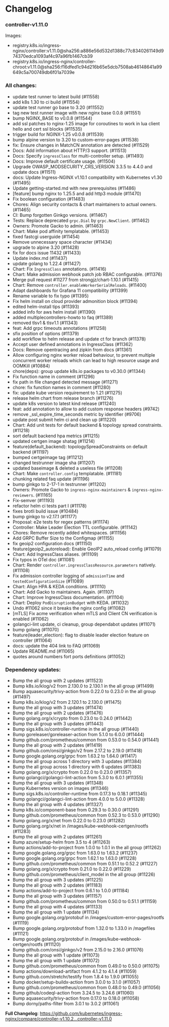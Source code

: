 # Changelog

### controller-v1.11.0

Images:

* registry.k8s.io/ingress-nginx/controller:v1.11.0@sha256:a886e56d532d1388c77c8340261149d974370edca1093af4c97a96fb1467cb39
* registry.k8s.io/ingress-nginx/controller-chroot:v1.11.0@sha256:f16dfed1c94d216b65e5dcb7508ab46148641a99649c5a700749db6f01a7039e

### All changes:

* update test runner to latest build (#11558)
* add k8s 1.30 to ci build (#11554)
* update test runner go base to 3.20 (#11552)
* tag new test runner image with new nginx base 0.0.8 (#11551)
* bump NGINX_BASE to v0.0.8 (#11544)
* add ssl patches to nginx-1.25 image for coroutines to work in lua client hello and cert ssl blocks (#11535)
* trigger build for NGINX-1.25 v0.0.8 (#11539)
* bump alpine version to 3.20 to custom-error-pages (#11538)
* fix: Ensure changes in MatchCN annotation are detected (#11529)
* Docs: Add information about HTTP/3 support. (#11513)
* Docs: Specify `ingressClass` for multi-controller setup. (#11493)
* Docs: Improve default certificate usage. (#11504)
* Upgrade OWASP_MODSECURITY_CRS_VERSION 3.3.5 to 4.4.0 and update docs (#11511)
* docs: Update Ingress-NGINX v1.10.1 compatibility with Kubernetes v1.30 (#11495)
* Update getting-started.md with new prerequisites (#11486)
* [feature] bump nginx to 1.25.5 and add http3 module (#11470)
* Fix boolean configuration (#11483)
* Chores: Align security contacts & chart maintainers to actual owners. (#11465)
* CI: Bump forgotten Ginkgo versions. (#11467)
* Tests: Replace deprecated `grpc.Dial` by `grpc.NewClient`. (#11462)
* Owners: Promote Gacko to admin. (#11463)
* Chart: Make pod affinity templatable. (#11453)
* fixed fastcgi userguide (#11454)
* Remove unnecessary space character (#11434)
* upgrade to alpine 3.20 (#11428)
* fix for docs issue 11432 (#11433)
* Update index.md (#11437)
* update golang to 1.22.4 (#11427)
* Chart: Fix `IngressClass` annotations. (#11416)
* Chart: Make admission webhook patch job RBAC configurable. (#11376)
* Merge pull request #11277 from strongjz/chart-1.10.1 (#11415)
* Chart: Remove `controller.enableWorkerSerialReloads`. (#11400)
* Adapt dashboards for Grafana 11 compatibility (#11399)
* Rename variable to fix typo (#11395)
* Fix helm install on cloud provider admonition block (#11394)
* edited helm-install tips (#11393)
* added info for aws helm install (#11390)
* added multiplecontrollers-howto to faq (#11389)
* removed tlsv1 & tlsv1.1 (#11343)
* feat: Add grpc timeouts annotations (#11258)
* sfix position of options (#11379)
* add workflow to helm release and update ct for branch (#11378)
* Accept user defined annotations in IngressClass (#11362)
* Docs: Remove opentracing and zipkin from docs (#11361)
* Allow configuring nginx worker reload behaviour, to prevent multiple concurrent worker reloads which can lead to high resource usage and OOMKill (#10884)
* chore(deps): group update k8s.io packages to v0.30.0 (#11344)
* Fix function name in comment (#11296)
* fix path in file changed detected message (#11271)
* chore: fix function names in comment (#11280)
* fix: update kube version requirement to 1.21 (#11275)
* release helm chart from release branch (#11276)
* update k8s version to latest kind release (#11240)
* feat: add annotation to allow to add custom response headers (#9742)
* remove _ssl_expire_time_seconds metric by identifier (#9706)
* update post submit helm ci and clean up (#11220)
* Chart: Add unit tests for default backend & topology spread constraints. (#11218)
* sort default backend hpa metrics (#11215)
* updated certgen image shatag (#11214)
* feature(default_backend): topologySpreadConstraints on default backend (#11197)
* bumped certgeimage tag (#11212)
* changed testrunner image sha (#11207)
* updated baseimage & deleted a useless file (#11208)
* Chart: Make `controller.config` templatable. (#11181)
* chunking related faq update (#11196)
* bump ginkgo to 2-17-1 in testrunner (#11202)
* Owners: Promote Gacko to `ingress-nginx-maintainers` & `ingress-nginx-reviewers`. (#11165)
* Fix-semver (#11193)
* refactor helm ci tests part I (#11178)
* fixes brotli build issue (#10484)
* bump ginkgo to v2.17.1 (#11177)
* Proposal: e2e tests for regex patterns (#11174)
* Controller: Make Leader Election TTL configurable. (#11142)
* Chores: Remove recently added whitespaces. (#11156)
* Add GRPC Buffer Size to the Configmap (#11155)
* fix geoip2 configuration docs (#11150)
* feature(geoip2_autoreload): Enable GeoIP2 auto_reload config  (#11079)
* Chart: Add IngressClass aliases. (#11109)
* Fix typos in OTel doc (#11081)
* Chart: Render `controller.ingressClassResource.parameters` natively. (#11108)
* Fix admission controller logging of `admissionTime` and `testedConfigurationSize` (#11089)
* Chart: Align HPA & KEDA conditions. (#11110)
* Chart: Add Gacko to maintainers. Again. (#11107)
* Chart: Improve IngressClass documentation. (#11104)
* Chart: Deploy `PodDisruptionBudget` with KEDA. (#11032)
* Undo #11062 since it breaks the nginx config (#11082)
* [mTLS] Fix acme verification when mTLS and Client CN verification is enabled (#11062)
* golangci-lint update, ci cleanup, group dependabot updates (#11071)
* bump golang (#11070)
* feature(leader_election): flag to disable leader election feature on controller (#11064)
* docs: update the 404 link to FAQ (#11069)
* Update README.md (#11065)
* quotes around numbers fort ports definitions (#11052)

### Dependency updates:

* Bump the all group with 2 updates (#11523)
* Bump k8s.io/klog/v2 from 2.130.0 to 2.130.1 in the all group (#11499)
* Bump aquasecurity/trivy-action from 0.22.0 to 0.23.0 in the all group (#11497)
* Bump k8s.io/klog/v2 from 2.120.1 to 2.130.0 (#11475)
* Bump the all group with 3 updates (#11474)
* Bump the all group with 2 updates (#11476)
* Bump golang.org/x/crypto from 0.23.0 to 0.24.0 (#11442)
* Bump the all group with 3 updates (#11443)
* Bump sigs.k8s.io/controller-runtime in the all group (#11440)
* Bump goreleaser/goreleaser-action from 5.1.0 to 6.0.0 (#11444)
* Bump github.com/prometheus/common from 0.53.0 to 0.54.0 (#11441)
* Bump the all group with 2 updates (#11419)
* Bump github.com/onsi/ginkgo/v2 from 2.17.2 to 2.19.0 (#11418)
* Bump google.golang.org/grpc from 1.63.2 to 1.64.0 (#11417)
* Bump the all group across 1 directory with 3 updates (#11384)
* Bump the all group across 1 directory with 6 updates (#11383)
* Bump golang.org/x/crypto from 0.22.0 to 0.23.0 (#11357)
* Bump golangci/golangci-lint-action from 5.3.0 to 6.0.1 (#11355)
* Bump the all group with 3 updates (#11348)
* Bump Kubernetes version on images (#11346)
* Bump sigs.k8s.io/controller-runtime from 0.17.3 to 0.18.1 (#11345)
* Bump golangci/golangci-lint-action from 4.0.0 to 5.0.0 (#11328)
* Bump the all group with 4 updates (#11327)
* Bump k8s.io/component-base from 0.29.3 to 0.30.0 (#11291)
* Bump github.com/prometheus/common from 0.52.3 to 0.53.0 (#11290)
* Bump golang.org/x/net from 0.22.0 to 0.23.0 (#11282)
* Bump golang.org/x/net in /images/kube-webhook-certgen/rootfs (#11283)
* Bump the all group with 2 updates (#11261)
* Bump azure/setup-helm from 3.5 to 4 (#11263)
* Bump actions/add-to-project from 1.0.0 to 1.0.1 in the all group (#11262)
* Bump google.golang.org/grpc from 1.63.0 to 1.63.2 (#11237)
* Bump google.golang.org/grpc from 1.62.1 to 1.63.0 (#11228)
* Bump github.com/prometheus/common from 0.51.1 to 0.52.2 (#11227)
* Bump golang.org/x/crypto from 0.21.0 to 0.22.0 (#11229)
* Bump github.com/prometheus/client_model in the all group (#11226)
* Bump the all group with 3 updates (#11225)
* Bump the all group with 2 updates (#11183)
* Bump actions/add-to-project from 0.6.1 to 1.0.0 (#11184)
* Bump the all group with 3 updates (#11157)
* Bump github.com/prometheus/common from 0.50.0 to 0.51.1 (#11159)
* Bump the all group with 4 updates (#11133)
* Bump the all group with 1 update (#11134)
* Bump google.golang.org/protobuf in /images/custom-error-pages/rootfs (#11119)
* Bump google.golang.org/protobuf from 1.32.0 to 1.33.0 in /magefiles (#11121)
* Bump google.golang.org/protobuf in /images/kube-webhook-certgen/rootfs (#11120)
* Bump github.com/onsi/ginkgo/v2 from 2.15.0 to 2.16.0 (#11076)
* Bump the all group with 1 update (#11073)
* Bump the all group with 1 update (#11072)
* Bump github.com/prometheus/common from 0.49.0 to 0.50.0 (#11075)
* Bump actions/download-artifact from 4.1.2 to 4.1.4 (#11059)
* Bump github.com/stretchr/testify from 1.8.4 to 1.9.0 (#11055)
* Bump docker/setup-buildx-action from 3.0.0 to 3.1.0 (#11057)
* Bump github.com/prometheus/common from 0.48.0 to 0.49.0 (#11056)
* Bump github/codeql-action from 3.24.5 to 3.24.6 (#11060)
* Bump aquasecurity/trivy-action from 0.17.0 to 0.18.0 (#11058)
* Bump dorny/paths-filter from 3.0.1 to 3.0.2 (#11061)

**Full Changelog**: https://github.com/kubernetes/ingress-nginx/compare/controller-v1.10.2...controller-v1.11.0
